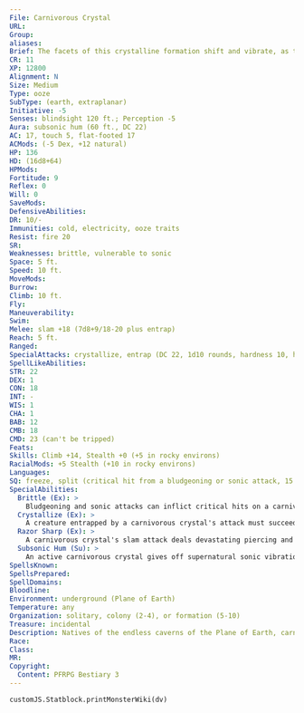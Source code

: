 ```yaml
---
File: Carnivorous Crystal
URL: 
Group: 
aliases: 
Brief: The facets of this crystalline formation shift and vibrate, as though in anticipation.
CR: 11
XP: 12800
Alignment: N
Size: Medium
Type: ooze
SubType: (earth, extraplanar)
Initiative: -5
Senses: blindsight 120 ft.; Perception -5
Aura: subsonic hum (60 ft., DC 22)
AC: 17, touch 5, flat-footed 17
ACMods: (-5 Dex, +12 natural)
HP: 136
HD: (16d8+64)
HPMods: 
Fortitude: 9
Reflex: 0
Will: 0
SaveMods: 
DefensiveAbilities: 
DR: 10/-
Immunities: cold, electricity, ooze traits
Resist: fire 20
SR: 
Weaknesses: brittle, vulnerable to sonic
Space: 5 ft.
Speed: 10 ft.
MoveMods: 
Burrow: 
Climb: 10 ft.
Fly: 
Maneuverability: 
Swim: 
Melee: slam +18 (7d8+9/18-20 plus entrap)
Reach: 5 ft.
Ranged: 
SpecialAttacks: crystallize, entrap (DC 22, 1d10 rounds, hardness 10, hp 10), razor sharp
SpellLikeAbilities: 
STR: 22
DEX: 1
CON: 18
INT: -
WIS: 1
CHA: 1
BAB: 12
CMB: 18
CMD: 23 (can't be tripped)
Feats: 
Skills: Climb +14, Stealth +0 (+5 in rocky environs)
RacialMods: +5 Stealth (+10 in rocky environs)
Languages: 
SQ: freeze, split (critical hit from a bludgeoning or sonic attack, 15 hp)
SpecialAbilities:
  Brittle (Ex): >
    Bludgeoning and sonic attacks can inflict critical hits on a carnivorous crystal. A successful critical hit from such attacks causes the carnivorous crystal to split, even if the attack causes no damage. The crystal remains immune to precision-based damage, such as damage from sneak attacks.
  Crystallize (Ex): >
    A creature entrapped by a carnivorous crystal's attack must succeed at a DC 22 Fortitude save each round or become helpless. If a helpless creature fails this save, it becomes petrified as its body crystallizes. In 1d4 hours, the petrified victim shatters and a new carnivorous crystal emerges from the remains. The save DC is Constitution-based.
  Razor Sharp (Ex): >
    A carnivorous crystal's slam attack deals devastating piercing and slashing damage, and threatens a critical hit on a roll of 18, 19, or 20.
  Subsonic Hum (Su): >
    An active carnivorous crystal gives off supernatural sonic vibrations. Any living creature starting its turn within this aura must succeed at a DC 22 Fortitude save or be stunned for 1 round. A creature that successfully saves cannot be affected by the same carnivorous crystal's subsonic hum for 24 hours. This is a sonic mind-affecting effect. The save DC is Constitution-based.
SpellsKnown: 
SpellsPrepared: 
SpellDomains: 
Bloodline: 
Environment: underground (Plane of Earth)
Temperature: any
Organization: solitary, colony (2-4), or formation (5-10)
Treasure: incidental
Description: Natives of the endless caverns of the Plane of Earth, carnivorous crystals normally lead quiet existences, subsisting on minerals leeched from the surrounding rock. Living creatures, however, provide a veritable feast, as devouring the minerals in their bones and blood allows a crystal to reproduce in mere hours instead of years. Though lacking in anything that could be called intelligence, carnivorous crystals sense the living, and hunger for the sustenance trapped within their bodies.  On the Plane of Earth and in the deepest caverns of the Material Plane, ancient carnivorous crystals grow without bounds, reaching incredible sizes.
Race: 
Class: 
MR: 
Copyright:
  Content: PFRPG Bestiary 3
---
```

```dataviewjs
customJS.Statblock.printMonsterWiki(dv)
```
